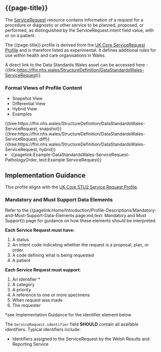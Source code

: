 <div class="warning"><span class="ExperiWarn"></span></div>

## {{page-title}}
The [ServiceRequest](https://www.hl7.org/fhir/r4/ServiceRequest.html) resource contains information of a request for a procedure or diagnostic or other service to be planned, proposed, or performed, as distinguished by the ServiceRequest.intent field value, with or on a patient.

The {{page-title}} profile is derived from the [UK Core ServiceRequest Profile](https://simplifier.net/guide/uk-core-implementation-guide-stu2/Home/ProfilesandExtensions/Profile-UKCore-ServiceRequest?version=2.0.1) and is therefore listed as experimental. It defines additional rules for use within health and care organisations in Wales.

A direct link to the Data Standards Wales asset can be accessed here - {{link:https://fhir.nhs.wales/StructureDefinition/DataStandardsWales-ServiceRequest}}

### Formal Views of Profile Content
<div class="tab-wrap">
  <ul class="tab-head">
    <li class="tablink tab-active" onclick="openCity(this,'tabsnap')" data-target="tabsnap">
      Snapshot View
    </li>
    <li class="tablink" onclick="openCity(this,'tabdiff')" data-target="tabdiff">
      Differential View
    </li>
    <li class="tablink" onclick="openCity(this,'tabhybrid')" data-target="tabhybrid">
      Hybrid View
    </li>
    <li class="tablink" onclick="openCity(this,'tabeg')" data-target="tabeg">
      Examples
    </li>    
  </ul>
  <div class="tab-main">
    <div id="tabsnap" class="tabcontent active">      
      {{tree:https://fhir.nhs.wales/StructureDefinition/DataStandardsWales-ServiceRequest, snapshot}}
    </div>
    <div id="tabdiff" class="tabcontent">
      {{tree:https://fhir.nhs.wales/StructureDefinition/DataStandardsWales-ServiceRequest, diff}}
  </div>
    <div id="tabhybrid" class="tabcontent">
      {{tree:https://fhir.nhs.wales/StructureDefinition/DataStandardsWales-ServiceRequest, hybrid}}
  </div>
  <div id="tabeg" class="tabcontent">
    <list>
      <li>{{pagelink:Example-DataStandardsWales-ServiceRequest-PathologyOrder, text:Example ServiceRequest}}</li>
    </list>
  </div>    
</div>

## Implementation Guidance
This profile aligns with the [UK Core STU2 Service Request Profile](https://simplifier.net/guide/uk-core-implementation-guide-stu2/Home/ProfilesandExtensions/Profile-UKCore-ServiceRequest?version=2.0.1).


### Mandatory and Must Support Data Elements
Refer to the {{pagelink:Home/Introduction/Profile-Descriptions/Mandatory-and-Must-Support-Data-Elements.page.md,text: Mandatory and Must Support}} page for guidance on how these elements should be interpreted.
 
**Each Service Request must have:**
1. A status
1. An intent code indicating whether the request is a proposal, plan, or order.
1. A code defining what is being requested
1. A patient

**Each Service Request must support:**
1. An identifier *
1. A category
1. A priority
1. A reference to one or more specimens
1. When request was made
1. The requester

*see Implementation Guidance for the identifier element below


The `ServiceRequest.identifier` field **SHOULD** contain all available identifiers. Typical identifiers include:
  * Identifiers assigned to the ServiceRequest by the Welsh Results and Reporting Service
<br><br>

